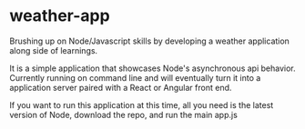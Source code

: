 # weather-app
Brushing up on Node/Javascript skills by developing a weather application along side of learnings.

It is a simple application that showcases Node's asynchronous api behavior.  Currently running on command line and will eventually turn it into a application server paired with a React or Angular front end.

If you want to run this application at this time, all you need is the latest version of Node, download the repo, and run the main app.js
